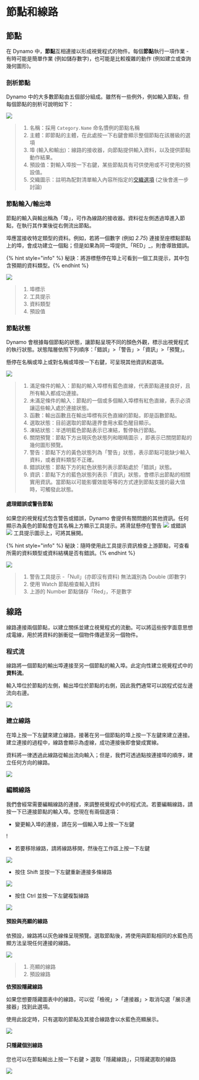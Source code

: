 # 節點和線路

## 節點

在 Dynamo 中，**節點**互相連接以形成視覺程式的物件。每個**節點**執行一項作業 - 有時可能是簡單作業 (例如儲存數字)，也可能是比較複雜的動作 (例如建立或查詢幾何圖形)。

### 剖析節點

Dynamo 中的大多數節點由五個部分組成。雖然有一些例外，例如輸入節點，但每個節點的剖析可說明如下：

![](images/nodesandwires-nodesanatomy.jpg)

> 1. 名稱：採用 `Category.Name` 命名慣例的節點名稱
> 2. 主體：即節點的主體，在此處按一下右鍵會顯示整個節點在該層級的選項
> 3. 埠 (輸入和輸出)：線路的接收器，向節點提供輸入資料，以及提供節點動作結果。
> 4. 預設值：對輸入埠按一下右鍵，某些節點具有可供使用或不可使用的預設值。
> 5. 交織圖示：註明為配對清單輸入內容所指定的[交織選項](../5\_essential\_nodes\_and\_concepts/5-4\_designing-with-lists/1-whats-a-list.md#lacing) (之後會進一步討論)

### 節點輸入/輸出埠

節點的輸入與輸出稱為「埠」，可作為線路的接收器。資料從左側透過埠進入節點，在執行其作業後從右側流出節點。

埠應當接收特定類型的資料。例如，若將一個數字 (例如 _2.75_) 連接至座標點節點上的埠，會成功建立一個點；但是如果為同一埠提供_「RED」_，則會導致錯誤。

{% hint style="info" %} 秘訣：將游標懸停在埠上可看到一個工具提示，其中包含預期的資料類型。{% endhint %}

![](images/nodesandwires-nodesinputandtooltip.jpg)

> 1. 埠標示
> 2. 工具提示
> 3. 資料類型
> 4. 預設值

### 節點狀態

Dynamo 會根據每個節點的狀態，讓節點呈現不同的顏色外觀，標示出視覺程式的執行狀態。狀態階層依照下列順序：「錯誤」>「警告」>「資訊」>「預覽」。

懸停在名稱或埠上或對名稱或埠按一下右鍵，可呈現其他資訊和選項。

![](../.gitbook/assets/nodesandwires-nodestates.png)

> 1. 滿足條件的輸入：節點的輸入埠標有藍色直線，代表節點連接良好，且所有輸入都成功連接。
> 2. 未滿足條件的輸入：節點的一個或多個輸入埠標有紅色直線，表示必須讓這些輸入處於連接狀態。
> 3. 函數：輸出函數且在輸出埠標有灰色直線的節點，即是函數節點。
> 4. 選取狀態：目前選取的節點邊界會用水藍色醒目顯示。
> 5. 凍結狀態：半透明藍色節點表示已凍結，暫停執行節點。
> 6. 關閉預覽：節點下方出現灰色狀態列和眼睛圖示 <img src="images/nodesandwires-previewoff.jpg" alt="" data-size="line">，即表示已關閉節點的幾何圖形預覽。
> 7. 警告：節點下方的黃色狀態列為「警告」狀態，表示節點可能缺少輸入資料，或者資料類型不正確。
> 8. 錯誤狀態：節點下方的紅色狀態列表示節點處於「錯誤」狀態。
> 9. 資訊：節點下方的藍色狀態列表示「資訊」狀態，會標示出節點的相關實用資訊。當節點以可能影響效能等等的方式達到節點支援的最大值時，可觸發此狀態。

#### 處理錯誤或警告節點

如果您的視覺程式包含警告或錯誤，Dynamo 會提供有關問題的其他資訊。任何顯示為黃色的節點會在其名稱上方顯示工具提示。將滑鼠懸停在警告 ![](images/nodesandwires-nodewarningicon.png) 或錯誤 ![](images/nodesandwires-nodeerroricon.png) 工具提示圖示上，可將其展開。

{% hint style="info" %} 秘訣：隨時使用此工具提示資訊檢查上游節點，可查看所需的資料類型或資料結構是否有錯誤。{% endhint %}

![](images/nodesandwires-nodeswithwarningtooltip.jpg)

> 1. 警告工具提示 -「Null」(亦即沒有資料) 無法識別為 Double (即數字)
> 2. 使用 Watch 節點檢查輸入資料
> 3. 上游的 Number 節點儲存「Red」，不是數字

## 線路

線路連接兩個節點，以建立關係並建立視覺程式的流動。可以將這些按字面意思想成電線，用於將資料的脈衝從一個物件傳遞至另一個物件。

### 程式流 <a href="#program-flow" id="program-flow"></a>

線路將一個節點的輸出埠連接至另一個節點的輸入埠。此定向性建立視覺程式中的**資料流**。

輸入埠位於節點的左側，輸出埠位於節點的右側，因此我們通常可以說程式從左邊流向右邊。

![](images/nodesandwires-flowofdata.jpg)

### 建立線路 <a href="#creating-wires" id="creating-wires"></a>

在埠上按一下左鍵來建立線路，接著在另一個節點的埠上按一下左鍵來建立連接。建立連接的過程中，線路會顯示為虛線，成功連接後即會變成實線。

資料將一律透過此線路從輸出流向輸入；但是，我們可透過點按連接埠的順序，建立任何方向的線路。

![](images/nodesandwires-creatingawire.gif)

### 編輯線路 <a href="#editing-wires" id="editing-wires"></a>

我們會經常需要編輯線路的連接，來調整視覺程式中的程式流。若要編輯線路，請按一下已連接節點的輸入埠。您現在有兩個選項：

* 變更輸入埠的連接，請在另一個輸入埠上按一下左鍵

\![](<images/nodesandwires-editwirechangeport(1)(1) (1) (1).gif>)

* 若要移除線路，請將線路移開，然後在工作區上按一下左鍵

![](images/nodesandwires-editwiresremove.gif)

* 按住 Shift 並按一下左鍵重新連接多條線路

![](images/nodesandwires-editmultiports.gif)

* 按住 Ctrl 並按一下左鍵複製線路

![](images/nodesandwires-duplicatewire.gif)

#### 預設與亮顯的線路 <a href="#wire-previews" id="wire-previews"></a>

依預設，線路將以灰色線條呈現預覽。選取節點後，將使用與節點相同的水藍色亮顯方法呈現任何連接的線路。

![](images/nodesandwires-defaultvshighlightedwires.jpg)

> 1. 亮顯的線路
> 2. 預設線路

**依預設隱藏線路**

如果您想要隱藏圖表中的線路，可以從「檢視」>「連接器」> 取消勾選「展示連接器」找到此選項。

使用此設定時，只有選取的節點及其接合線路會以水藍色亮顯展示。

![](images/nodesandwires-hidewiressetting\(1\).gif)

#### 只隱藏個別線路

您也可以在節點輸出上按一下右鍵 > 選取「隱藏線路」，只隱藏選取的線路

![](images/nodesandwires-hideselectedwire.gif)
